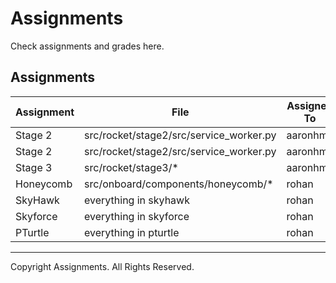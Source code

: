 # Assignments
Check assignments and grades here.

## Assignments
| Assignment    | File           | Assigned To |  Completed Grade  |
| ------------ |   -------------  | -----         | ----      |
| Stage 2      | src/rocket/stage2/src/service_worker.py | aaronhma | 1%     |
| Stage 2      | src/rocket/stage2/src/service_worker.py | aaronhma | 1% |
| Stage 3      | src/rocket/stage3/* | aaronhma | 0%     |
| Honeycomb    | src/onboard/components/honeycomb/* |  rohan   | 6% |
| SkyHawk      | everything in skyhawk | rohan    | 9%     |
| Skyforce     | everything in skyforce | rohan    | 15%     |
| PTurtle      | everything in pturtle | rohan    | 100%     |

---

Copyright Assignments. All Rights Reserved.